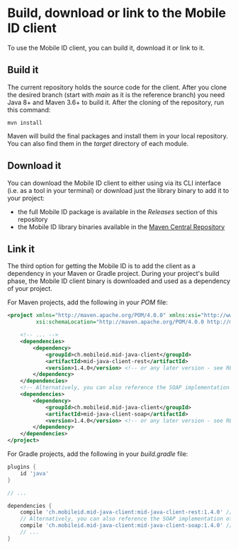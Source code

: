 # Build, download or link to the Mobile ID client

To use the Mobile ID client, you can build it, download it or link to it.

## Build it

The current repository holds the source code for the client. After you clone the desired branch (start with _main_ as it is the 
reference branch) you need Java 8+ and Maven 3.6+ to build it. After the cloning of the repository, run this command:

```shell
mvn install
```

Maven will build the final packages and install them in your local repository. You can also find them in the _target_ directory of 
each module.

## Download it

You can download the Mobile ID client to either using via its CLI interface (i.e. as a tool in your terminal) or download just the 
library binary to add it to your project:

- the full Mobile ID package is available in the _Releases_ section of this repository
- the Mobile ID library binaries available in the [Maven Central Repository](https://search.maven.org/search?q=ch.mobileid)

## Link it

The third option for getting the Mobile ID is to add the client as a dependency in your Maven or Gradle project. 
During your project's build phase, the Mobile ID client binary is downloaded and used as a dependency of your project. 

For Maven projects, add the following in your _POM_ file:
```xml
<project xmlns="http://maven.apache.org/POM/4.0.0" xmlns:xsi="http://www.w3.org/2001/XMLSchema-instance"
         xsi:schemaLocation="http://maven.apache.org/POM/4.0.0 http://maven.apache.org/xsd/maven-4.0.0.xsd">

    <!-- ... -->
    <dependencies>
        <dependency>
            <groupId>ch.mobileid.mid-java-client</groupId>
            <artifactId>mid-java-client-rest</artifactId>
            <version>1.4.0</version> <!-- or any later version - see README.md in the repository's root -->
        </dependency>
    </dependencies>
    <!-- Alternatively, you can also reference the SOAP implementation of the client; adding both of them does not make much sense -->
    <dependencies>
        <dependency>
            <groupId>ch.mobileid.mid-java-client</groupId>
            <artifactId>mid-java-client-soap</artifactId>
            <version>1.4.0</version> <!-- or any later version - see README.md in the repository's root -->
        </dependency>
    </dependencies>
</project>
```

For Gradle projects, add the following in your _build.gradle_ file:
```groovy
plugins {
    id 'java'
}

// ...

dependencies {
    compile 'ch.mobileid.mid-java-client:mid-java-client-rest:1.4.0' // or any later version - see README.md in the repository's root
    // Alternatively, you can also reference the SOAP implementation of the client; adding both of them does not make much sense
    compile 'ch.mobileid.mid-java-client:mid-java-client-soap:1.4.0' // or any later version - see README.md in the repository's root
    // ...
}
```
